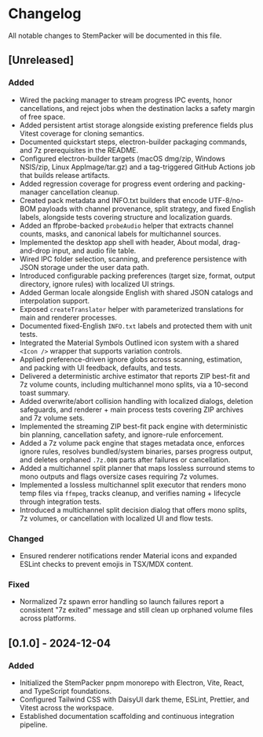 # Changelog

All notable changes to StemPacker will be documented in this file.

## [Unreleased]
### Added
- Wired the packing manager to stream progress IPC events, honor cancellations, and reject jobs
  when the destination lacks a safety margin of free space.
- Added persistent artist storage alongside existing preference fields plus Vitest coverage for
  cloning semantics.
- Documented quickstart steps, electron-builder packaging commands, and 7z prerequisites in the
  README.
- Configured electron-builder targets (macOS dmg/zip, Windows NSIS/zip, Linux AppImage/tar.gz) and
  a tag-triggered GitHub Actions job that builds release artifacts.
- Added regression coverage for progress event ordering and packing-manager cancellation cleanup.
- Created pack metadata and INFO.txt builders that encode UTF-8/no-BOM payloads with channel provenance, split strategy,
  and fixed English labels, alongside tests covering structure and localization guards.
- Added an ffprobe-backed `probeAudio` helper that extracts channel counts, masks, and canonical labels for multichannel
  sources.
- Implemented the desktop app shell with header, About modal, drag-and-drop input, and audio file table.
- Wired IPC folder selection, scanning, and preference persistence with JSON storage under the user data path.
- Introduced configurable packing preferences (target size, format, output directory, ignore rules) with localized UI strings.
- Added German locale alongside English with shared JSON catalogs and interpolation support.
- Exposed `createTranslator` helper with parameterized translations for main and renderer processes.
- Documented fixed-English `INFO.txt` labels and protected them with unit tests.
- Integrated the Material Symbols Outlined icon system with a shared `<Icon />` wrapper that supports variation controls.
- Applied preference-driven ignore globs across scanning, estimation, and packing with UI feedback, defaults, and tests.
- Delivered a deterministic archive estimator that reports ZIP best-fit and 7z volume counts, including multichannel mono splits, via a 10-second toast summary.
- Added overwrite/abort collision handling with localized dialogs, deletion safeguards, and renderer + main process tests covering ZIP archives and 7z volume sets.
- Implemented the streaming ZIP best-fit pack engine with deterministic bin planning, cancellation safety, and ignore-rule enforcement.
- Added a 7z volume pack engine that stages metadata once, enforces ignore rules, resolves bundled/system binaries, parses progress output, and deletes orphaned `.7z.00N` parts after failures or cancellation.
- Added a multichannel split planner that maps lossless surround stems to mono outputs and flags oversize cases requiring 7z volumes.
- Implemented a lossless multichannel split executor that renders mono temp files via `ffmpeg`, tracks cleanup, and verifies naming + lifecycle through integration tests.
- Introduced a multichannel split decision dialog that offers mono splits, 7z volumes, or cancellation with localized UI and flow tests.

### Changed
- Ensured renderer notifications render Material icons and expanded ESLint checks to prevent emojis in TSX/MDX content.

### Fixed
- Normalized 7z spawn error handling so launch failures report a consistent "7z exited" message and still clean up orphaned
  volume files across platforms.

## [0.1.0] - 2024-12-04
### Added
- Initialized the StemPacker pnpm monorepo with Electron, Vite, React, and TypeScript foundations.
- Configured Tailwind CSS with DaisyUI dark theme, ESLint, Prettier, and Vitest across the workspace.
- Established documentation scaffolding and continuous integration pipeline.
